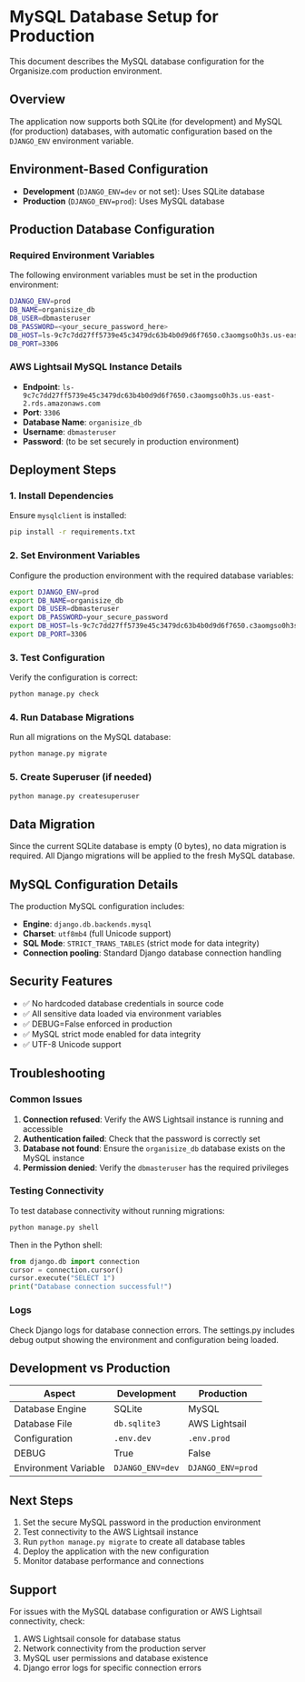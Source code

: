 # MySQL Database Setup for Production

This document describes the MySQL database configuration for the Organisize.com production environment.

## Overview

The application now supports both SQLite (for development) and MySQL (for production) databases, with automatic configuration based on the `DJANGO_ENV` environment variable.

## Environment-Based Configuration

- **Development** (`DJANGO_ENV=dev` or not set): Uses SQLite database
- **Production** (`DJANGO_ENV=prod`): Uses MySQL database

## Production Database Configuration

### Required Environment Variables

The following environment variables must be set in the production environment:

```bash
DJANGO_ENV=prod
DB_NAME=organisize_db
DB_USER=dbmasteruser
DB_PASSWORD=<your_secure_password_here>
DB_HOST=ls-9c7c7dd27ff5739e45c3479dc63b4b0d9d6f7650.c3aomgso0h3s.us-east-2.rds.amazonaws.com
DB_PORT=3306
```

### AWS Lightsail MySQL Instance Details

- **Endpoint**: `ls-9c7c7dd27ff5739e45c3479dc63b4b0d9d6f7650.c3aomgso0h3s.us-east-2.rds.amazonaws.com`
- **Port**: `3306`
- **Database Name**: `organisize_db`
- **Username**: `dbmasteruser`
- **Password**: (to be set securely in production environment)

## Deployment Steps

### 1. Install Dependencies

Ensure `mysqlclient` is installed:

```bash
pip install -r requirements.txt
```

### 2. Set Environment Variables

Configure the production environment with the required database variables:

```bash
export DJANGO_ENV=prod
export DB_NAME=organisize_db
export DB_USER=dbmasteruser
export DB_PASSWORD=your_secure_password
export DB_HOST=ls-9c7c7dd27ff5739e45c3479dc63b4b0d9d6f7650.c3aomgso0h3s.us-east-2.rds.amazonaws.com
export DB_PORT=3306
```

### 3. Test Configuration

Verify the configuration is correct:

```bash
python manage.py check
```

### 4. Run Database Migrations

Run all migrations on the MySQL database:

```bash
python manage.py migrate
```

### 5. Create Superuser (if needed)

```bash
python manage.py createsuperuser
```

## Data Migration

Since the current SQLite database is empty (0 bytes), no data migration is required. All Django migrations will be applied to the fresh MySQL database.

## MySQL Configuration Details

The production MySQL configuration includes:

- **Engine**: `django.db.backends.mysql`
- **Charset**: `utf8mb4` (full Unicode support)
- **SQL Mode**: `STRICT_TRANS_TABLES` (strict mode for data integrity)
- **Connection pooling**: Standard Django database connection handling

## Security Features

- ✅ No hardcoded database credentials in source code
- ✅ All sensitive data loaded via environment variables
- ✅ DEBUG=False enforced in production
- ✅ MySQL strict mode enabled for data integrity
- ✅ UTF-8 Unicode support

## Troubleshooting

### Common Issues

1. **Connection refused**: Verify the AWS Lightsail instance is running and accessible
2. **Authentication failed**: Check that the password is correctly set
3. **Database not found**: Ensure the `organisize_db` database exists on the MySQL instance
4. **Permission denied**: Verify the `dbmasteruser` has the required privileges

### Testing Connectivity

To test database connectivity without running migrations:

```bash
python manage.py shell
```

Then in the Python shell:

```python
from django.db import connection
cursor = connection.cursor()
cursor.execute("SELECT 1")
print("Database connection successful!")
```

### Logs

Check Django logs for database connection errors. The settings.py includes debug output showing the environment and configuration being loaded.

## Development vs Production

| Aspect | Development | Production |
|--------|-------------|------------|
| Database Engine | SQLite | MySQL |
| Database File | `db.sqlite3` | AWS Lightsail |
| Configuration | `.env.dev` | `.env.prod` |
| DEBUG | True | False |
| Environment Variable | `DJANGO_ENV=dev` | `DJANGO_ENV=prod` |

## Next Steps

1. Set the secure MySQL password in the production environment
2. Test connectivity to the AWS Lightsail instance
3. Run `python manage.py migrate` to create all database tables
4. Deploy the application with the new configuration
5. Monitor database performance and connections

## Support

For issues with the MySQL database configuration or AWS Lightsail connectivity, check:

1. AWS Lightsail console for database status
2. Network connectivity from the production server
3. MySQL user permissions and database existence
4. Django error logs for specific connection errors